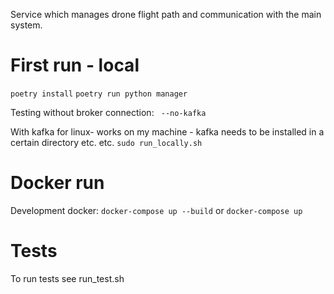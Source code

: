 Service which manages drone flight path and communication with the main system.

# First run - local
```poetry install```
```poetry run python manager```

Testing without broker connection:
``` --no-kafka```

With kafka for linux- works on my machine - kafka needs to be installed in a certain directory etc. etc.
```sudo run_locally.sh```

# Docker run

Development docker:
```docker-compose up --build```
or
```docker-compose up```

# Tests
To run tests see run_test.sh